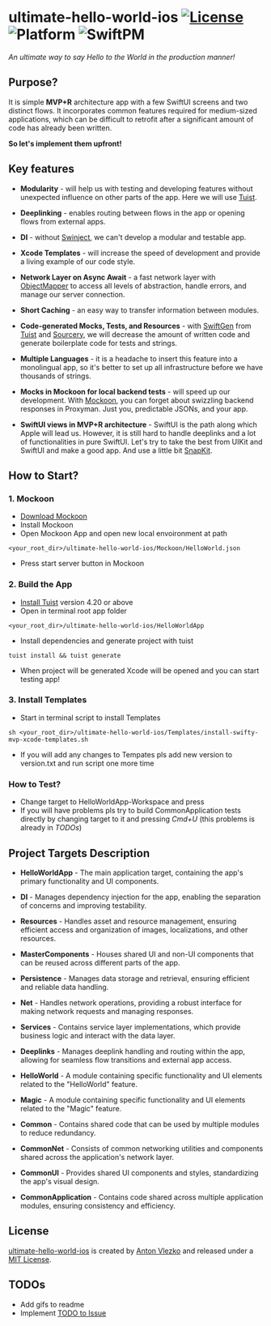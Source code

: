 # ultimate-hello-world-ios [![License](https://img.shields.io/badge/License-MIT-red)](License) ![Platform](https://img.shields.io/badge/Platform-iOS-red) ![SwiftPM](https://img.shields.io/badge/SPM-supported-DE5C43.svg?style=flat)

_An ultimate way to say Hello to the World in the production manner!_

## Purpose?

It is simple **MVP+R** architecture app with a few SwiftUI screens and two distinct flows. It incorporates common features required for medium-sized applications, which can be difficult to retrofit after a significant amount of code has already been written.

**So let's implement them upfront!**

## Key features

- **Modularity** - will help us with testing and developing features without unexpected influence on other parts of the app. Here we will use [Tuist](https://docs.tuist.io).

- **Deeplinking** - enables routing between flows in the app or opening flows from external apps.

- **DI** - without [Swinject](https://github.com/Swinject), we can't develop a modular and testable app.

- **Xcode Templates** - will increase the speed of development and provide a living example of our code style.

- **Network Layer on Async Await** - a fast network layer with [ObjectMapper](https://github.com/tristanhimmelman/ObjectMapper) to access all levels of abstraction, handle errors, and manage our server connection.

- **Short Caching** - an easy way to transfer information between modules.

- **Code-generated Mocks, Tests, and Resources** - with [SwiftGen](https://github.com/SwiftGen) from [Tuist](https://docs.tuist.io) and [Sourcery](https://github.com/krzysztofzablocki/Sourcery), we will decrease the amount of written code and generate boilerplate code for tests and strings.

- **Multiple Languages** - it is a headache to insert this feature into a monolingual app, so it's better to set up all infrastructure before we have thousands of strings.

- **Mocks in Mockoon for local backend tests** - will speed up our development. With [Mockoon](https://github.com/mockoon), you can forget about swizzling backend responses in Proxyman. Just you, predictable JSONs, and your app.

- **SwiftUI views in MVP+R architecture** - SwiftUI is the path along which Apple will lead us. However, it is still hard to handle deeplinks and a lot of functionalities in pure SwiftUI. Let's try to take the best from UIKit and SwiftUI and make a good app. And use a little bit [SnapKit](https://github.com/SnapKit/SnapKit).

## How to Start?

### 1. Mockoon

- [Download Mockoon](https://github.com/mockoon)
- Install Mockoon
- Open Mockoon App and open new local envoironment at path

```
<your_root_dir>/ultimate-hello-world-ios/Mockoon/HelloWorld.json
```
- Press start server button in Mockoon

### 2. Build the App

- [Install Tuist](https://docs.tuist.io/guides/quick-start/install-tuist) version 4.20 or above
- Open in terminal root app folder

```
<your_root_dir>/ultimate-hello-world-ios/HelloWorldApp
```
- Install dependencies and generate project with tuist

```
tuist install && tuist generate
```
- When project will be generated Xcode will be opened and you can start testing app!

### 3. Install Templates

- Start in terminal script to install Templates

```
sh <your_root_dir>/ultimate-hello-world-ios/Templates/install-swifty-mvp-xcode-templates.sh
```
- If you will add any changes to Tempates pls add new version to version.txt and run script one more time

### How to Test?

- Change target to HelloWorldApp-Workspace and press 
- If you will have problems pls try to build CommonApplication tests directly by changing target to it and pressing _Cmd+U_ (this problems is already in _TODOs_)

## Project Targets Description

- **HelloWorldApp** - The main application target, containing the app's primary functionality and UI components.

- **DI** - Manages dependency injection for the app, enabling the separation of concerns and improving testability.

- **Resources** - Handles asset and resource management, ensuring efficient access and organization of images, localizations, and other resources.

- **MasterComponents** - Houses shared UI and non-UI components that can be reused across different parts of the app.

- **Persistence** - Manages data storage and retrieval, ensuring efficient and reliable data handling.

- **Net** - Handles network operations, providing a robust interface for making network requests and managing responses.

- **Services** - Contains service layer implementations, which provide business logic and interact with the data layer.

- **Deeplinks** - Manages deeplink handling and routing within the app, allowing for seamless flow transitions and external app access.

- **HelloWorld** - A module containing specific functionality and UI elements related to the "HelloWorld" feature.

- **Magic** - A module containing specific functionality and UI elements related to the "Magic" feature.

- **Common** - Contains shared code that can be used by multiple modules to reduce redundancy.

- **CommonNet** - Consists of common networking utilities and components shared across the application's network layer.

- **CommonUI** - Provides shared UI components and styles, standardizing the app's visual design.

- **CommonApplication** - Contains code shared across multiple application modules, ensuring consistency and efficiency.

## License

[ultimate-hello-world-ios](https://github.com/Drogonov/ultimate-hello-world-ios) is created by [Anton Vlezko](https://github.com/Drogonov) and released under a [MIT License](License).

## TODOs
- Add gifs to readme
- Implement [TODO to Issue](https://github.com/marketplace/actions/todo-to-issue)
